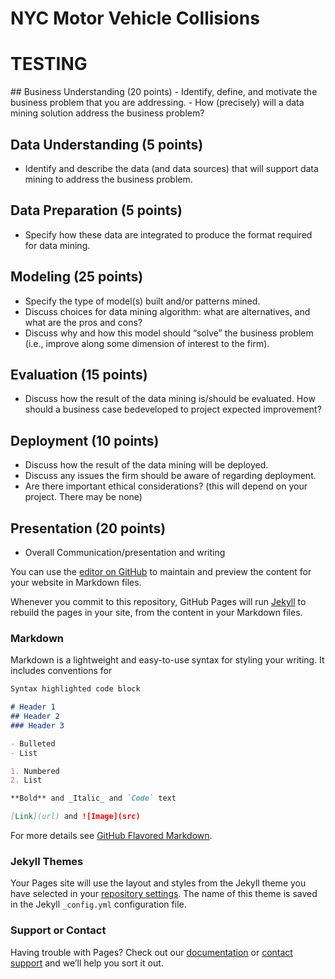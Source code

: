 # NYC Motor Vehicle Collisions
<h1> TESTING </h1>
## Business Understanding (20 points)
- Identify, define, and motivate the business problem that you are addressing.
- How (precisely) will a data mining solution address the business problem?

## Data Understanding (5 points)
- Identify and describe the data (and data sources) that will support data mining to address the business
problem.

## Data Preparation (5 points)
- Specify how these data are integrated to produce the format required for data mining.

## Modeling (25 points)
- Specify the type of model(s) built and/or patterns mined.
- Discuss choices for data mining algorithm: what are alternatives, and what are the pros and cons?
- Discuss why and how this model should “solve” the business problem (i.e., improve along some dimension of interest to the firm).

## Evaluation (15 points)
- Discuss how the result of the data mining is/should be evaluated. How should a business case bedeveloped to project expected improvement?

## Deployment (10 points)
- Discuss how the result of the data mining will be deployed.
- Discuss any issues the firm should be aware of regarding deployment.
- Are there important ethical considerations? (this will depend on your project. There may be none)

## Presentation (20 points)
- Overall Communication/presentation and writing

You can use the [editor on GitHub](https://github.com/DavidKim01/DataAnalyticsProject/edit/master/index.md) to maintain and preview the content for your website in Markdown files.

Whenever you commit to this repository, GitHub Pages will run [Jekyll](https://jekyllrb.com/) to rebuild the pages in your site, from the content in your Markdown files.

### Markdown

Markdown is a lightweight and easy-to-use syntax for styling your writing. It includes conventions for

```markdown
Syntax highlighted code block

# Header 1
## Header 2
### Header 3

- Bulleted
- List

1. Numbered
2. List

**Bold** and _Italic_ and `Code` text

[Link](url) and ![Image](src)
```

For more details see [GitHub Flavored Markdown](https://guides.github.com/features/mastering-markdown/).

### Jekyll Themes

Your Pages site will use the layout and styles from the Jekyll theme you have selected in your [repository settings](https://github.com/DavidKim01/MyGitPage/settings). The name of this theme is saved in the Jekyll `_config.yml` configuration file.

### Support or Contact

Having trouble with Pages? Check out our [documentation](https://help.github.com/categories/github-pages-basics/) or [contact support](https://github.com/contact) and we’ll help you sort it out.
